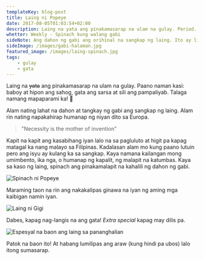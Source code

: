 ```yaml
---
templateKey: blog-post
title: Laing ni Popeye
date: 2017-08-05T01:03:54+02:00
description: Laing na yata ang pinakamasarap na ulam na gulay. Period.
whetter: Weekly - Spinach kung walang gabi
sideNote: Ang dahon ng gabi ang orihinal na sangkap ng laing. Ito ay likas na halaman na tumutubo sa buong Pilipinas.
sideImage: /images/gabi-halaman.jpg
featured_image: /images/laing-spinach.jpg
tags:
    - gulay
    - gata
---
```


Laing na ~~yata~~ ang pinakamasarap na ulam na gulay. Paano naman kasi: baboy at hipon ang sahog, gata ang sarsa at sili ang pampaliyab. Talaga namang mapaparami ka! 🍚

Alam nating lahat na dahon at tangkay ng gabi ang sangkap ng laing. Alam rin nating napakahirap humanap ng niyan dito sa Europa.

> "Necessity is the mother of invention"

Kapit na kapit ang kasabihang iyan lalo na sa pagluluto at higit pa kapag matagal ka nang malayo sa Filipinas. Kadalasan alam mo kung paano lutuin pero ang isyu ay kulang ka sa sangkap. Kaya namana kailangan mong umimbento, ika nga, o humanap ng kapalit, ng malapit na katumbas. Kaya sa kaso ng laing, spinach ang pinakamalapit na kahalili ng dahon ng gabi.

![Spinach ni Popeye](/images/gif/popeye-spinach.gif)

Maraming taon na rin ang nakakalipas ginawa na iyan ng aming mga kaibigan namin iyan.

![Laing ni Gigi](/images/laing-ni-gigi.jpg)

Dabes, kapag nag-langis na ang gata! _Extra special_ kapag may dilis pa.

![Espesyal na baon ang laing sa pananghalian](/images/tupper-spinach-laing.jpg)

Patok na baon ito! At habang lumilipas ang araw (kung hindi pa ubos) lalo itong sumasarap.
